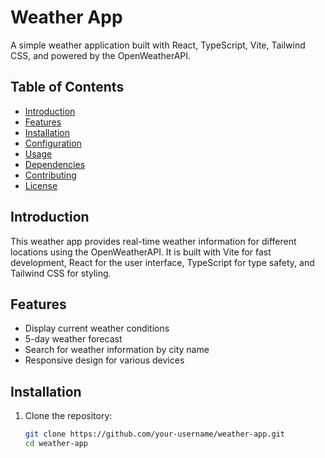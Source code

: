 # Weather App

A simple weather application built with React, TypeScript, Vite, Tailwind CSS, and powered by the OpenWeatherAPI.

## Table of Contents

- [Introduction](#introduction)
- [Features](#features)
- [Installation](#installation)
- [Configuration](#configuration)
- [Usage](#usage)
- [Dependencies](#dependencies)
- [Contributing](#contributing)
- [License](#license)

## Introduction

This weather app provides real-time weather information for different locations using the OpenWeatherAPI. It is built with Vite for fast development, React for the user interface, TypeScript for type safety, and Tailwind CSS for styling.

## Features

- Display current weather conditions
- 5-day weather forecast
- Search for weather information by city name
- Responsive design for various devices

## Installation

1. Clone the repository:

   ```bash
   git clone https://github.com/your-username/weather-app.git
   cd weather-app
